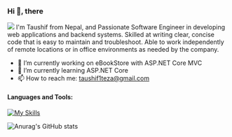 ### Hi 👋, there
![](https://komarev.com/ghpvc/?username=TaushifReza&style=flat-square)
I'm Taushif from Nepal, and Passionate Software Engineer in developing web applications and backend systems. Skilled at writing clear, concise code that is easy to maintain and
troubleshoot. Able to work independently of remote locations or in office environments as needed by the company.

- 🔭 I’m currently working on eBookStore with ASP.NET Core MVC
- 🌱 I’m currently learning ASP.NET Core
- 📫 How to reach me: taushif1teza@gmail.com

#### Languages and Tools:
[![My Skills](https://skills.thijs.gg/icons?i=cs,py,java,Django,js,html,css,mysql,postgres,docker,git)](https://skills.thijs.gg)

![Anurag's GitHub stats](https://github-readme-stats.vercel.app/api?username=TaushifReza&theme=nightowl&show_icons=true)
